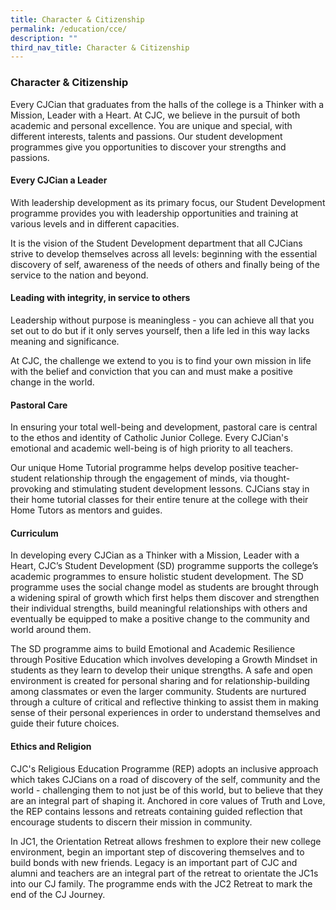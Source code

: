 ```yaml
---
title: Character & Citizenship
permalink: /education/cce/
description: ""
third_nav_title: Character & Citizenship
---
```

### Character & Citizenship

Every CJCian that graduates from the halls of the college is a Thinker with a Mission, Leader with a Heart. At CJC, we believe in the pursuit of both academic and personal excellence. You are unique and special, with different interests, talents and passions. Our student development programmes give you opportunities to discover your strengths and passions.  
  
  

#### Every CJCian a Leader

With leadership development as its primary focus, our Student Development programme provides you with leadership opportunities and training at various levels and in different capacities. 

  

It is the vision of the Student Development department that all CJCians strive to develop themselves across all levels: beginning with the essential discovery of self, awareness of the needs of others and finally being of the service to the nation and beyond.

  

#### Leading with integrity, in service to others

Leadership without purpose is meaningless - you can achieve all that you set out to do but if it only serves yourself, then a life led in this way lacks meaning and significance.

  

At CJC, the challenge we extend to you is to find your own mission in life with the belief and conviction that you can and must make a positive change in the world.

  

#### Pastoral Care

In ensuring your total well-being and development, pastoral care is central to the ethos and identity of Catholic Junior College. Every CJCian's emotional and academic well-being is of high priority to all teachers.  
  
Our unique Home Tutorial programme helps develop positive teacher-student relationship through the engagement of minds, via thought-provoking and stimulating student development lessons. CJCians stay in their home tutorial classes for their entire tenure at the college with their Home Tutors as mentors and guides.   
  

#### Curriculum

In developing every CJCian as a Thinker with a Mission, Leader with a Heart, CJC’s Student Development (SD) programme supports the college’s academic programmes to ensure holistic student development. The SD programme uses the social change model as students are brought through a widening spiral of growth which first helps them discover and strengthen their individual strengths, build meaningful relationships with others and eventually be equipped to make a positive change to the community and world around them.   
  

The SD programme aims to build Emotional and Academic Resilience through Positive Education which involves developing a Growth Mindset in students as they learn to develop their unique strengths. A safe and open environment is created for personal sharing and for relationship-building among classmates or even the larger community. Students are nurtured through a culture of critical and reflective thinking to assist them in making sense of their personal experiences in order to understand themselves and guide their future choices.

  

#### Ethics and Religion

CJC's Religious Education Programme (REP) adopts an inclusive approach which takes CJCians on a road of discovery of the self, community and the world - challenging them to not just be of this world, but to believe that they are an integral part of shaping it. Anchored in core values of Truth and Love, the REP contains lessons and retreats containing guided reflection that encourage students to discern their mission in community.  

In JC1, the Orientation Retreat allows freshmen to explore their new college environment, begin an important step of discovering themselves and to build bonds with new friends. Legacy is an important part of CJC and alumni and teachers are an integral part of the retreat to orientate the JC1s into our CJ family. The programme ends with the JC2 Retreat to mark the end of the CJ Journey.